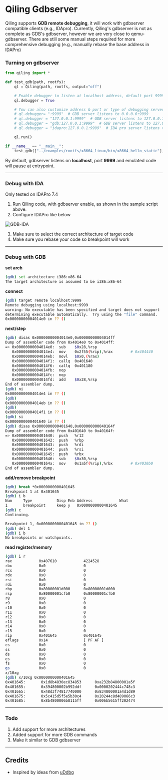 # Qiling Gdbserver

Qiling supports **GDB remote debugging**, it will work with gdbserver compatible clients (e.g., IDApro). Currently, Qiling's gdbserver is not as complete as GDB's gdbserver, however we are very close to qemu-gdbserver. There are still some manual steps required for more comprehensive debugging (e.g., manually rebase the base address in IDAPro) 

### Turning on gdbserver

```python
from qiling import *

def test_gdb(path, rootfs):
    ql = Qiling(path, rootfs, output="off")

    # Enable debugger to listen at localhost address, default port 9999
    ql.debugger = True

    # You can also customize address & port or type of debugging server
    # ql.debugger= ":9999"  # GDB server listens to 0.0.0.0:9999
    # ql.debugger = "127.0.0.1:9999"  # GDB server listens to 127.0.0.1:9999
    # ql.debugger = "gdb:127.0.0.1:9999"  # GDB server listens to 127.0.0.1:9999
    # ql.debugger = "idapro:127.0.0.1:9999"  # IDA pro server listens to 127.0.0.1:9999

    ql.run()  

if __name__ == "__main__":
    test_gdb(["../examples/rootfs/x8664_linux/bin/x8664_hello_static"], "../examples/rootfs/x8664_linux")
```

By default, gdbserver listens on **localhost**, port **9999** and emulated code will pause at entrypoint.

---

### Debug with IDA

Only tested on IDAPro 7.4

1. Run Qiling code, with gdbserver enable, as shown in the sample script above.
2. Configure IDAPro like below

![GDB-IDA](./GDBSERVER-IDA.png)

3. Make sure to select the correct architecture of target code
4. Make sure you rebase your code so breakpoint will work

---

### Debug with GDB

**set arch**
```bash
(gdb) set architecture i386:x86-64
The target architecture is assumed to be i386:x86-64
```

**connect**
```bash
(gdb) target remote localhost:9999
Remote debugging using localhost:9999
warning: No executable has been specified and target does not support
determining executable automatically.  Try using the "file" command.
0x00000000004014e0 in ?? ()
```
**next/step**

```bash
(gdb) disas 0x00000000004014e0,0x00000000004014ff
Dump of assembler code from 0x4014e0 to 0x4014ff:
=> 0x00000000004014e0:  sub    $0x28,%rsp
   0x00000000004014e4:  mov    0x2f55(%rip),%rax        # 0x404440
   0x00000000004014eb:  movl   $0x0,(%rax)
   0x00000000004014f1:  callq  0x401640
   0x00000000004014f6:  callq  0x401180
   0x00000000004014fb:  nop
   0x00000000004014fc:  nop
   0x00000000004014fd:  add    $0x28,%rsp
End of assembler dump.
(gdb) ni
0x00000000004014e4 in ?? ()
(gdb)
0x00000000004014eb in ?? ()
(gdb)
0x00000000004014f1 in ?? ()
(gdb) si
0x0000000000401640 in ?? ()
(gdb) disas 0x0000000000401640,0x000000000040164f
Dump of assembler code from 0x401640 to 0x40164f:
=> 0x0000000000401640:  push   %r12
   0x0000000000401642:  push   %rbp
   0x0000000000401643:  push   %rdi
   0x0000000000401644:  push   %rsi
   0x0000000000401645:  push   %rbx
   0x0000000000401646:  sub    $0x30,%rsp
   0x000000000040164a:  mov    0x1a5f(%rip),%rbx        # 0x4030b0
End of assembler dump.
```

**add/remove breakpoint**
```bash
(gdb) break *0x0000000000401645
Breakpoint 1 at 0x401645
(gdb) i b
Num     Type           Disp Enb Address            What
1       breakpoint     keep y   0x0000000000401645
(gdb) c
Continuing.

Breakpoint 1, 0x0000000000401645 in ?? ()
(gdb) del 1
(gdb) i b
No breakpoints or watchpoints.
```

**read register/memory**
```bash
(gdb) i r
rax            0x407610            4224528
rbx            0x0                 0
rcx            0x0                 0
rdx            0x0                 0
rsi            0x0                 0
rdi            0x0                 0
rbp            0x80000001d000      0x80000001d000
rsp            0x80000001cfb0      0x80000001cfb0
r8             0x0                 0
r9             0x0                 0
r10            0x0                 0
r11            0x0                 0
r12            0x0                 0
r13            0x0                 0
r14            0x0                 0
r15            0x0                 0
rip            0x401645            0x401645
eflags         0x14                [ PF AF ]
cs             0x0                 0
ss             0x0                 0
ds             0x0                 0
es             0x0                 0
fs             0x0                 0
gs             0x0                 0
x/10xg
(gdb) x/10xg 0x0000000000401645
0x401645:       0x1d8b4830ec834853      0xa232b84800001a5f
0x401655:       0x394800002b992ddf      0x0000202444c748c3
0x401665:       0x48d3f74817740000      0x834800001a4d1d89
0x401675:       0x5c415d5f5e5b30c4      0x20244c8d489066c3
0x401685:       0x8b4800006b8115ff      0x006b5615ff202474
```

---

### Todo

1. Add support for more architectures
2. Added support for more GDB commands
3. Make it similar to GDB gdbserver

---

## Credits

- Inspired by ideas from [uDdbg](https://github.com/iGio90/uDdbg)

